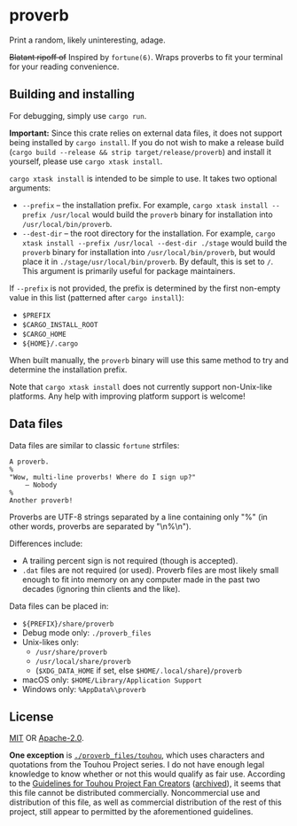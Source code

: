# proverb
Print a random, likely uninteresting, adage.

~~Blatant ripoff of~~ Inspired by `fortune(6)`. Wraps proverbs to fit your
terminal for your reading convenience.

## Building and installing
For debugging, simply use `cargo run`.

**Important:** Since this crate relies on external data files, it does not
support being installed by `cargo install`. If you do not wish to make a release
build (`cargo build --release && strip target/release/proverb`) and install it
yourself, please use `cargo xtask install`.

`cargo xtask install` is intended to be simple to use. It takes two optional
arguments:
* `--prefix` – the installation prefix. For example,
`cargo xtask install --prefix /usr/local` would build the `proverb` binary for
installation into `/usr/local/bin/proverb`.
* `--dest-dir` – the root directory for the installation. For example,
`cargo xtask install --prefix /usr/local --dest-dir ./stage` would build the
`proverb` binary for installation into `/usr/local/bin/proverb`, but would place
it in `./stage/usr/local/bin/proverb`. By default, this is set to `/`. This
argument is primarily useful for package maintainers.

If `--prefix` is not provided, the prefix is determined
by the first non-empty value in this list (patterned after `cargo install`):
* `$PREFIX`
* `$CARGO_INSTALL_ROOT`
* `$CARGO_HOME`
* `${HOME}/.cargo`

When built manually, the `proverb` binary will use this same method to try and
determine the installation prefix.

Note that `cargo xtask install` does not currently support non-Unix-like
platforms. Any help with improving platform support is welcome!

## Data files
Data files are similar to classic `fortune` strfiles:
```
A proverb.
%
"Wow, multi-line proverbs! Where do I sign up?"
    — Nobody
%
Another proverb!
```

Proverbs are UTF-8 strings separated by a line containing only "%"
(in other words, proverbs are separated by "\n%\n").

Differences include:
* A trailing percent sign is not required (though is accepted).
* `.dat` files are not required (or used). Proverb files are most likely small
  enough to fit into memory on any computer made in the past two decades
  (ignoring thin clients and the like).

Data files can be placed in:
* `${PREFIX}/share/proverb`
* Debug mode only: `./proverb_files`
* Unix-likes only:
  * `/usr/share/proverb`
  * `/usr/local/share/proverb`
  * (`$XDG_DATA_HOME` if set, else `$HOME/.local/share`)`/proverb`
* macOS only: `$HOME/Library/Application Support`
* Windows only: `%AppData%\proverb`

## License
[MIT] OR [Apache-2.0].

**One exception** is [`./proverb_files/touhou`], which uses characters and
quotations from the Touhou Project series. I do not have enough legal knowledge
to know whether or not this would qualify as fair use. According to the
[Guidelines for Touhou Project Fan Creators] ([archived]),
it seems that this file cannot be distributed commercially. Noncommercial use
and distribution of this file, as well as commercial distribution of the rest
of this project, still appear to permitted by the aforementioned guidelines.

[MIT]: https://github.com/PatchMixolydic/proverb/blob/main/LICENSE-MIT
[Apache-2.0]: https://github.com/PatchMixolydic/proverb/blob/main/LICENSE-APACHE
[`./proverb_files/touhou`]: https://github.com/PatchMixolydic/proverb/blob/main/proverb_files/touhou
[Guidelines for Touhou Project Fan Creators]: https://touhou-project.news/guidelines_en/
[archived]: https://web.archive.org/web/20210607213949/https://touhou-project.news/guidelines_en/
